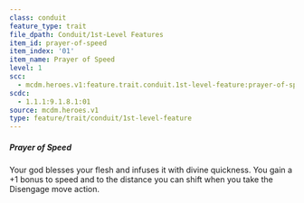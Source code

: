```yaml
---
class: conduit
feature_type: trait
file_dpath: Conduit/1st-Level Features
item_id: prayer-of-speed
item_index: '01'
item_name: Prayer of Speed
level: 1
scc:
  - mcdm.heroes.v1:feature.trait.conduit.1st-level-feature:prayer-of-speed
scdc:
  - 1.1.1:9.1.8.1:01
source: mcdm.heroes.v1
type: feature/trait/conduit/1st-level-feature
---
```


##### Prayer of Speed

Your god blesses your flesh and infuses it with divine quickness. You gain a +1 bonus to speed and to the distance you can shift when you take the Disengage move action.

